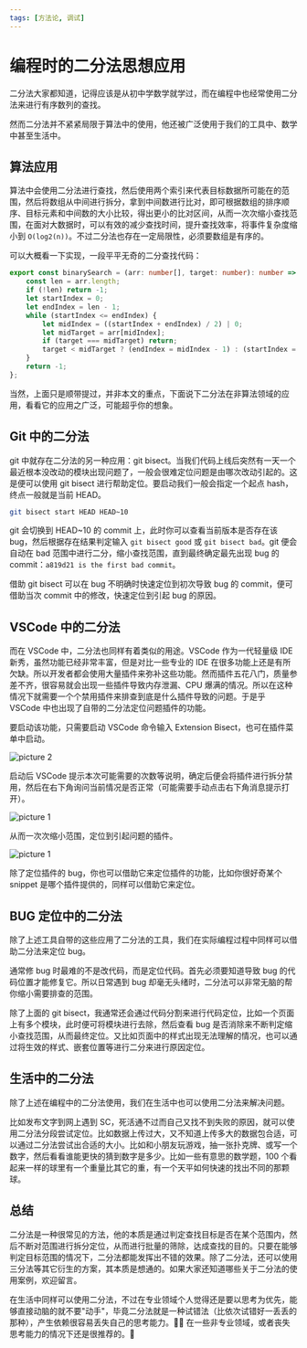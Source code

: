 ```yaml
---
tags: [方法论, 调试]
---
```


# 编程时的二分法思想应用

二分法大家都知道，记得应该是从初中学数学就学过，而在编程中也经常使用二分法来进行有序数列的查找。

然而二分法并不紧紧局限于算法中的使用，他还被广泛使用于我们的工具中、数学中甚至生活中。

## 算法应用

算法中会使用二分法进行查找，然后使用两个索引来代表目标数据所可能在的范围，然后将数组从中间进行拆分，拿到中间数进行比对，即可根据数组的排序顺序、目标元素和中间数的大小比较，得出更小的比对区间，从而一次次缩小查找范围，在面对大数据时，可以有效的减少查找时间，提升查找效率，将事件复杂度缩小到 `O(log2(n))`。不过二分法也存在一定局限性，必须要数组是有序的。

可以大概看一下实现，一段平平无奇的二分查找代码：

```ts
export const binarySearch = (arr: number[], target: number): number => {
    const len = arr.length;
    if (!len) return -1;
    let startIndex = 0;
    let endIndex = len - 1;
    while (startIndex <= endIndex) {
        let midIndex = ((startIndex + endIndex) / 2) | 0;
        let midTarget = arr[midIndex];
        if (target === midTarget) return;
        target < midTarget ? (endIndex = midIndex - 1) : (startIndex = midIndex + 1);
    }
    return -1;
};
```

当然，上面只是顺带提过，并非本文的重点，下面说下二分法在非算法领域的应用，看看它的应用之广泛，可能超乎你的想象。

## Git 中的二分法

git 中就存在二分法的另一种应用：git bisect。当我们代码上线后突然有一天一个最近根本没改动的模块出现问题了，一般会很难定位问题是由哪次改动引起的。这是便可以使用 git bisect 进行帮助定位。要启动我们一般会指定一个起点 hash，终点一般就是当前 HEAD。

```bash
git bisect start HEAD HEAD~10
```

git 会切换到 HEAD~10 的 commit 上，此时你可以查看当前版本是否存在该 bug，然后根据存在结果判定输入 `git bisect good` 或 `git bisect bad`。git 便会自动在 bad 范围中进行二分，缩小查找范围，直到最终确定最先出现 bug 的 commit：`a819d21 is the first bad commit`。

借助 git bisect 可以在 bug 不明确时快速定位到初次导致 bug 的 commit，便可借助当次 commit 中的修改，快速定位到引起 bug 的原因。

## VSCode 中的二分法

而在 VSCode 中，二分法也同样有着类似的用途。VSCode 作为一代轻量级 IDE 新秀，虽然功能已经非常丰富，但是对比一些专业的 IDE 在很多功能上还是有所欠缺。所以开发者都会使用大量插件来弥补这些功能。然而插件五花八门，质量参差不齐，很容易就会出现一些插件导致内存泄漏、CPU 爆满的情况。所以在这种情况下就需要一个个禁用插件来排查到底是什么插件导致的问题。于是乎 VSCode 中也出现了自带的二分法定位问题插件的功能。

要启动该功能，只需要启动 VSCode 命令输入 Extension Bisect，也可在插件菜单中启动。

![picture 2](https://stg.heyfe.org/images/blog-bisection-all-74.png)

启动后 VSCode 提示本次可能需要的次数等说明，确定后便会将插件进行拆分禁用，然后在右下角询问当前情况是否正常（可能需要手动点击右下角消息提示打开）。

![picture 1](https://stg.heyfe.org/images/blog-bisection-all-27.png)

从而一次次缩小范围，定位到引起问题的插件。

![picture 1](https://stg.heyfe.org/images/blog-bisection-all-16.png)

除了定位插件的 bug，你也可以借助它来定位插件的功能，比如你很好奇某个 snippet 是哪个插件提供的，同样可以借助它来定位。

## BUG 定位中的二分法

除了上述工具自带的这些应用了二分法的工具，我们在实际编程过程中同样可以借助二分法来定位 bug。

通常修 bug 时最难的不是改代码，而是定位代码。首先必须要知道导致 bug 的代码位置才能修复它。所以日常遇到 bug 却毫无头绪时，二分法可以非常无脑的帮你缩小需要排查的范围。

除了上面的 git bisect，我通常还会通过代码分割来进行代码定位，比如一个页面上有多个模块，此时便可将模块进行去除，然后查看 bug 是否消除来不断判定缩小查找范围，从而最终定位。又比如页面中的样式出现无法理解的情况，也可以通过将生效的样式、嵌套位置等进行二分来进行原因定位。

## 生活中的二分法

除了上述在编程中的二分法使用，我们在生活中也可以使用二分法来解决问题。

比如发布文字到网上遇到 SC，死活通不过而自己又找不到失败的原因，就可以使用二分法分段尝试定位。比如数据上传过大，又不知道上传多大的数据包合适，可以通过二分法尝试出合适的大小。比如和小朋友玩游戏，抽一张扑克牌、或写一个数字，然后看看谁能更快的猜到数字是多少。比如一些有意思的数学题，100 个看起来一样的球里有一个重量比其它的重，有一个天平如何快速的找出不同的那颗球。

## 总结

二分法是一种很常见的方法，他的本质是通过判定查找目标是否在某个范围内，然后不断对范围进行拆分定位，从而进行批量的筛除，达成查找的目的。只要在能够判定目标范围的情况下，二分法都能发挥出不错的效果。除了二分法，还可以使用三分法等其它衍生的方案，其本质是想通的。如果大家还知道哪些关于二分法的使用案例，欢迎留言。

在生活中同样可以使用二分法，不过在专业领域个人觉得还是要以思考为优先，能够直接动脑的就不要"动手"，毕竟二分法就是一种试错法（比依次试错好一丢丢的那种），产生依赖很容易丢失自己的思考能力。🤦‍♂️ 在一些非专业领域，或者丧失思考能力的情况下还是很推荐的。🐶
